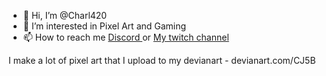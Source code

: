 - 👋 Hi, I’m @Charl420
- 👀 I’m interested in Pixel Art and Gaming
- 📫 How to reach me <a href="discord.gg/QRQU6YQzsm"> Discord </a> or <a href="twitch.tv/mushroom_beii"> My twitch channel </a>

I make a lot of pixel art that I upload to my devianart - devianart.com/CJ5B
